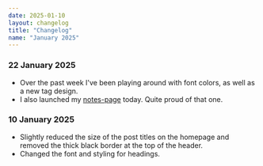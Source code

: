 ```yaml
---
date: 2025-01-10
layout: changelog
title: "Changelog"
name: "January 2025"
---
```


### 22 January 2025
- Over the past week I've been playing around with font colors, as well as a new tag design.
- I also launched my <a href="{{site.baseurl}}/notes">notes-page</a> today. Quite proud of that one.

### 10 January 2025
- Slightly reduced the size of the post titles on the homepage and removed the thick black border at the top of the header.
- Changed the font and styling for headings.
